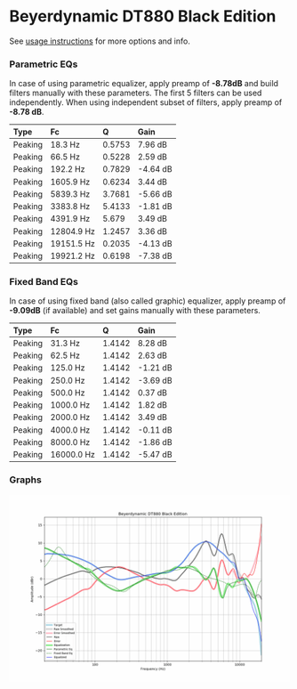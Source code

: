 # Beyerdynamic DT880 Black Edition
See [usage instructions](https://github.com/jaakkopasanen/AutoEq#usage) for more options and info.

### Parametric EQs
In case of using parametric equalizer, apply preamp of **-8.78dB** and build filters manually
with these parameters. The first 5 filters can be used independently.
When using independent subset of filters, apply preamp of **-8.78 dB**.

| Type    | Fc         |      Q | Gain     |
|:--------|:-----------|:-------|:---------|
| Peaking | 18.3 Hz    | 0.5753 | 7.96 dB  |
| Peaking | 66.5 Hz    | 0.5228 | 2.59 dB  |
| Peaking | 192.2 Hz   | 0.7829 | -4.64 dB |
| Peaking | 1605.9 Hz  | 0.6234 | 3.44 dB  |
| Peaking | 5839.3 Hz  | 3.7681 | -5.66 dB |
| Peaking | 3383.8 Hz  | 5.4133 | -1.81 dB |
| Peaking | 4391.9 Hz  | 5.679  | 3.49 dB  |
| Peaking | 12804.9 Hz | 1.2457 | 3.36 dB  |
| Peaking | 19151.5 Hz | 0.2035 | -4.13 dB |
| Peaking | 19921.2 Hz | 0.6198 | -7.38 dB |

### Fixed Band EQs
In case of using fixed band (also called graphic) equalizer, apply preamp of **-9.09dB**
(if available) and set gains manually with these parameters.

| Type    | Fc         |      Q | Gain     |
|:--------|:-----------|:-------|:---------|
| Peaking | 31.3 Hz    | 1.4142 | 8.28 dB  |
| Peaking | 62.5 Hz    | 1.4142 | 2.63 dB  |
| Peaking | 125.0 Hz   | 1.4142 | -1.21 dB |
| Peaking | 250.0 Hz   | 1.4142 | -3.69 dB |
| Peaking | 500.0 Hz   | 1.4142 | 0.37 dB  |
| Peaking | 1000.0 Hz  | 1.4142 | 1.82 dB  |
| Peaking | 2000.0 Hz  | 1.4142 | 3.49 dB  |
| Peaking | 4000.0 Hz  | 1.4142 | -0.11 dB |
| Peaking | 8000.0 Hz  | 1.4142 | -1.86 dB |
| Peaking | 16000.0 Hz | 1.4142 | -5.47 dB |

### Graphs
![](./Beyerdynamic%20DT880%20Black%20Edition.png)